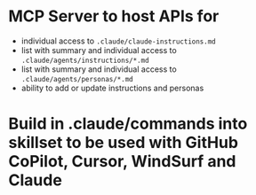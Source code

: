 # MCP Server to host  APIs for 
* individual access to `.claude/claude-instructions.md`
* list with summary and individual access to `.claude/agents/instructions/*.md`
* list with summary and individual access to `.claude/agents/personas/*.md`
* ability to add or update instructions and personas 

# Build in .claude/commands into skillset to be used with GitHub CoPilot, Cursor, WindSurf and Claude 
